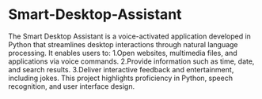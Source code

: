 # Smart-Desktop-Assistant
The Smart Desktop Assistant is a voice-activated application developed in Python that streamlines desktop interactions through natural language processing.
It enables users to:
1.Open websites, multimedia files, and applications via voice commands.
2.Provide information such as time, date, and search results.
3.Deliver interactive feedback and entertainment, including jokes.
This project highlights proficiency in Python, speech recognition, and user interface design.
